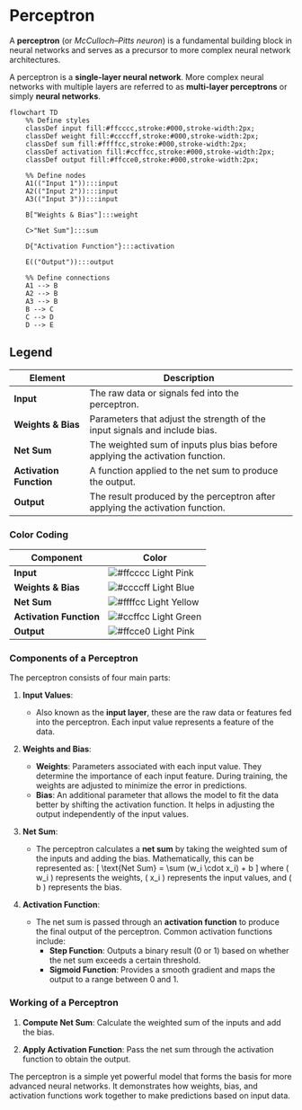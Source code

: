 # Perceptron

A **perceptron** (or *McCulloch–Pitts neuron*) is a fundamental building block in neural networks and serves as a precursor to more complex neural network architectures.

A perceptron is a **single-layer neural network**. More complex neural networks with multiple layers are referred to as **multi-layer perceptrons** or simply **neural networks**.

```mermaid
flowchart TD
    %% Define styles
    classDef input fill:#ffcccc,stroke:#000,stroke-width:2px;
    classDef weight fill:#ccccff,stroke:#000,stroke-width:2px;
    classDef sum fill:#ffffcc,stroke:#000,stroke-width:2px;
    classDef activation fill:#ccffcc,stroke:#000,stroke-width:2px;
    classDef output fill:#ffcce0,stroke:#000,stroke-width:2px;

    %% Define nodes
    A1(("Input 1")):::input
    A2(("Input 2")):::input
    A3(("Input 3")):::input

    B["Weights & Bias"]:::weight

    C>"Net Sum"]:::sum

    D{"Activation Function"}:::activation

    E(("Output")):::output

    %% Define connections
    A1 --> B
    A2 --> B
    A3 --> B
    B --> C
    C --> D
    D --> E
```

## Legend

| **Element**              | **Description**                                                                 |
|--------------------------|---------------------------------------------------------------------------------|
| **Input**                | The raw data or signals fed into the perceptron.                                |
| **Weights & Bias**       | Parameters that adjust the strength of the input signals and include bias.      |
| **Net Sum**              | The weighted sum of inputs plus bias before applying the activation function.   |
| **Activation Function**  | A function applied to the net sum to produce the output.                        |
| **Output**               | The result produced by the perceptron after applying the activation function.   |

### Color Coding

| **Component**            | **Color**       |
|--------------------------|-----------------|
| **Input**                | ![#ffcccc](https://via.placeholder.com/15/ffcccc/ffcccc.png) Light Pink |
| **Weights & Bias**       | ![#ccccff](https://via.placeholder.com/15/ccccff/ccccff.png) Light Blue |
| **Net Sum**              | ![#ffffcc](https://via.placeholder.com/15/ffffcc/ffffcc.png) Light Yellow |
| **Activation Function**  | ![#ccffcc](https://via.placeholder.com/15/ccffcc/ccffcc.png) Light Green |
| **Output**               | ![#ffcce0](https://via.placeholder.com/15/ffcce0/ffcce0.png) Light Pink |

### Components of a Perceptron

The perceptron consists of four main parts:

1. **Input Values**:
   - Also known as the **input layer**, these are the raw data or features fed into the perceptron. Each input value represents a feature of the data.

2. **Weights and Bias**:
   - **Weights**: Parameters associated with each input value. They determine the importance of each input feature. During training, the weights are adjusted to minimize the error in predictions.
   - **Bias**: An additional parameter that allows the model to fit the data better by shifting the activation function. It helps in adjusting the output independently of the input values.

3. **Net Sum**:
   - The perceptron calculates a **net sum** by taking the weighted sum of the inputs and adding the bias. Mathematically, this can be represented as:
     \[
     \text{Net Sum} = \sum (w_i \cdot x_i) + b
     \]
     where \( w_i \) represents the weights, \( x_i \) represents the input values, and \( b \) represents the bias.

4. **Activation Function**:
   - The net sum is passed through an **activation function** to produce the final output of the perceptron. Common activation functions include:
     - **Step Function**: Outputs a binary result (0 or 1) based on whether the net sum exceeds a certain threshold.
     - **Sigmoid Function**: Provides a smooth gradient and maps the output to a range between 0 and 1.

### Working of a Perceptron

1. **Compute Net Sum**: Calculate the weighted sum of the inputs and add the bias.

2. **Apply Activation Function**: Pass the net sum through the activation function to obtain the output.

The perceptron is a simple yet powerful model that forms the basis for more advanced neural networks. It demonstrates how weights, bias, and activation functions work together to make predictions based on input data.
